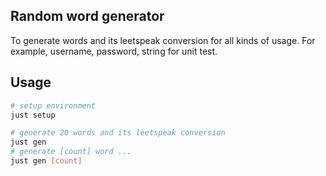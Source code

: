 ## Random word generator
To generate words and its leetspeak conversion for all kinds of usage. For example, username, password, string for unit test.

## Usage
```bash
# setup environment
just setup

# generate 20 words and its leetspeak conversion
just gen 
# generate [count] word ...
just gen [count]
```
